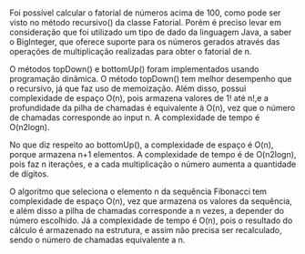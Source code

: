 
#
Foi possível calcular o fatorial de números acima de 100, como pode ser visto no método recursivo() da classe Fatorial. Porém é preciso levar em consideração que foi utilizado um tipo de dado da linguagem Java, a saber o BigInteger, que oferece suporte para os números gerados através das operações de multiplicação realizadas para obter o fatorial de n.

O métodos topDown() e bottomUp() foram implementados usando programação dinâmica. 
O método topDown() tem melhor desempenho que o recursivo, já que faz uso de memoização. Além disso, possui complexidade de espaço 
O(n), pois armazena valores de 1! até n!,e a profundidade da pilha de chamadas é equivalente à O(n), vez que o número de chamadas corresponde ao input n. A complexidade de tempo é O(n2logn).

No que diz respeito ao bottomUp(), a complexidade de espaço é O(n), porque armazena n+1 elementos. A complexidade de tempo é de O(n2logn), pois faz n iterações, e a cada multiplicação o número aumenta a quantidade de dígitos.

O algoritmo que seleciona o elemento n da sequência Fibonacci tem complexidade de espaço O(n), vez que armazena os valores da sequência, e além disso a pilha de chamadas corresponde a n vezes, a depender do número escolhido. Já a complexidade de tempo é O(n), pois o resultado do cálculo é armazenado na estrutura, e assim não precisa ser recalculado, sendo o número de chamadas equivalente a n.
